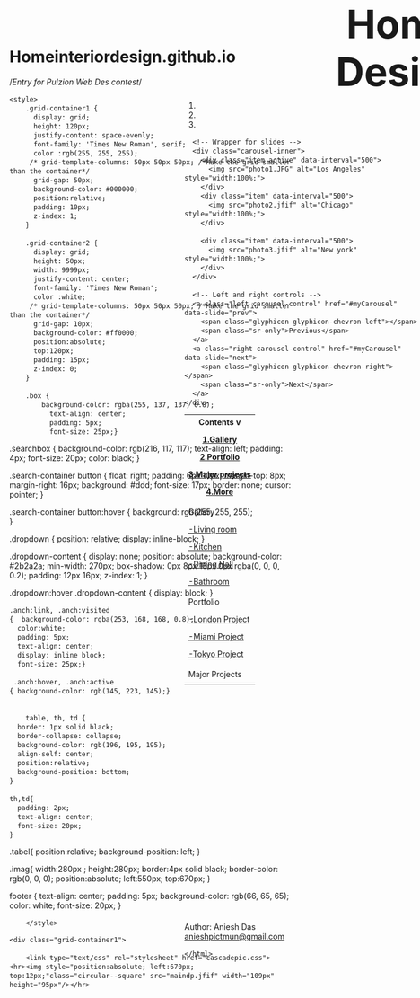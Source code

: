 # Homeinteriordesign.github.io
/*Entry for Pulzion Web Des contest*/
<!DOCTYPE html>
<html lang="en">
<head>
  <meta name="viewport" content="width=device-width, initial-scale=1.0">
  <meta charset="utf-8">
  <meta name="viewport" content="width=device-width, initial-scale=1">
  <link rel="stylesheet" href="https://maxcdn.bootstrapcdn.com/bootstrap/3.4.1/css/bootstrap.min.css">
  <script src="https://ajax.googleapis.com/ajax/libs/jquery/3.5.1/jquery.min.js"></script>
  <script src="https://maxcdn.bootstrapcdn.com/bootstrap/3.4.1/js/bootstrap.min.js"></script>
  <link rel="stylesheet" href="https://cdnjs.cloudflare.com/ajax/libs/font-awesome/4.7.0/css/font-awesome.min.css">
</head>
<html>
    <title>Interior Design</title>

    <style>
        .grid-container1 {
          display: grid;
          height: 120px;
          justify-content: space-evenly;
          font-family: 'Times New Roman', serif;
          color :rgb(255, 255, 255);
         /* grid-template-columns: 50px 50px 50px; /*Make the grid smaller than the container*/
          grid-gap: 50px;
          background-color: #000000;
          position:relative;
          padding: 10px;
          z-index: 1;
        }

        .grid-container2 {
          display: grid;
          height: 50px;
          width: 9999px;
          justify-content: center;
          font-family: 'Times New Roman';
          color :white;
         /* grid-template-columns: 50px 50px 50px; /*Make the grid smaller than the container*/
          grid-gap: 10px;
          background-color: #ff0000;
          position:absolute;
          top:120px;
          padding: 15px;
          z-index: 0;
        }

        .box {
            background-color: rgba(255, 137, 137, 0.8);
              text-align: center;
              padding: 5px;
              font-size: 25px;}

  .searchbox {
     background-color: rgb(216, 117, 117);
     text-align: left;
     padding: 4px;
     font-size: 20px;
     color: black;
     }    

.search-container button {
  float: right;
  padding: 6px 10px;
  margin-top: 8px;
  margin-right: 16px;
  background: #ddd;
  font-size: 17px;
  border: none;
  cursor: pointer;
}

.search-container button:hover {
  background: rgb(255, 255, 255);             
}
    
.dropdown {
  position: relative;
  display: inline-block;
}

.dropdown-content {
  display: none;
  position: absolute;
  background-color: #2b2a2a;
  min-width: 270px;
  box-shadow: 0px 8px 16px 0px rgba(0, 0, 0, 0.2);
  padding: 12px 16px;
  z-index: 1;
}

.dropdown:hover .dropdown-content {
  display: block;
}



    .anch:link, .anch:visited
    {  background-color: rgba(253, 168, 168, 0.8);
      color:white;
      padding: 5px;
      text-align: center;
      display: inline block;
      font-size: 25px;}
    
     .anch:hover, .anch:active
    { background-color: rgb(145, 223, 145);}
 

        table, th, td {
      border: 1px solid black;
      border-collapse: collapse;
      background-color: rgb(196, 195, 195);
      align-self: center;
      position:relative;
      background-position: bottom;
    }

    th,td{
      padding: 2px;
      text-align: center;
      font-size: 20px;
    }

  .tabel{
    position:relative;
    background-position: left;
  }

  .imag{
    width:280px ; 
    height:280px;
    border:4px solid black;
    border-color: rgb(0, 0, 0);
    position:absolute; 
    left:550px;
    top:670px;
  }

  footer {
  text-align: center;
  padding: 5px;
  background-color: rgb(66, 65, 65);
  color: white;
  font-size: 20px;
  }

        </style>

<script>
    $('.carousel').carousel({
      interval: 2000
    })
    
    function setnew1(){
        document.getElementById("mp").src="Londonlook1.jpg"}

    function setold1(){
        document.getElementById("mp").src="back1.jfif"}

        function setnew2(){
        document.getElementById("mq").src="Tokyolympic2.jpg"}

    function setold2(){
        document.getElementById("mq").src="back2.jfif"}
  
        function setnew3(){
        document.getElementById("mr").src="Miami pRoject3.jpg"}

    function setold3(){
        document.getElementById("mr").src="back3.jfif"}


  </script>


<body>

    <div class="grid-container1">

        <link type="text/css" rel="stylesheet" href="cascadepic.css">
    <hr><img style="position:absolute; left:670px; top:12px;"class="circular--square" src="maindp.jfif" width="109px" height="95px"/></hr>
<header style="font-size: 70px; position:absolute; left:810px; top: 5px;">  <b>Home Design</b> </header>
<header style="font-size: 25px; position:absolute; left:1260px; top: 54px;"> By Aniesh Das</header>
</div>

<div class="container" style="position: absolute; left:540px;top:170px; background-position:top ;">
    <div id="myCarousel" class="carousel slide" data-ride="carousel">
      <!-- Indicators -->
      <ol class="carousel-indicators">
        <li data-target="#myCarousel" data-slide-to="0" class="active"></li>
        <li data-target="#myCarousel" data-slide-to="1"></li>
        <li data-target="#myCarousel" data-slide-to="2"></li>
      </ol>
  
      <!-- Wrapper for slides -->
      <div class="carousel-inner">
        <div class="item active" data-interval="500">
          <img src="photo1.JPG" alt="Los Angeles" style="width:100%;">
        </div>
        <div class="item" data-interval="500">
          <img src="photo2.jfif" alt="Chicago" style="width:100%;">
        </div>
      
        <div class="item" data-interval="500">
          <img src="photo3.jfif" alt="New york" style="width:100%;">
        </div>
      </div>
  
      <!-- Left and right controls -->
      <a class="left carousel-control" href="#myCarousel" data-slide="prev">
        <span class="glyphicon glyphicon-chevron-left"></span>
        <span class="sr-only">Previous</span>
      </a>
      <a class="right carousel-control" href="#myCarousel" data-slide="next">
        <span class="glyphicon glyphicon-chevron-right"></span>
        <span class="sr-only">Next</span>
      </a>
    </div>
  </div>

<div class="grid-container2">
    <div id="gallery" class="box" style="position: absolute; left:600px; top: 3px;"><a class="anch" href="https://ani-das.github.io/Homeinteriordesign.github.io/" target="_blank">Home</a></div>
    <div id="more" class="box" style="position: absolute; left:800px; top: 3px;"><a class="anch" href="https://ani-das.github.io/Myportfolio.github.io/" target="_blank">About</a></div>
    <div class="box" style="position: absolute; left:1000px; top: 3px;"><a class="anch" href="https://ani-das.github.io/Myportfolio.github.io/" target="_blank">Socials</a></div>
    <div class="box" style="position: absolute; left:1200px; top: 3px;"><a class="anch" href="https://ani-das.github.io/Myportfolio.github.io/" target="_blank">Contact</a></div>
    <div class="searchbox" style="position: absolute; left:1400px; top: 3px;">
      <form action="/action_page.php">
      <input type="text" placeholder="Search.." name="search">
      <button type="submit"><i class="fa fa-search"></i></button>
    </form>
    </div>
</div>



<table style="width:400px; height: 890px;">
    <tr>
       <th>
        <div class="dropdown">
          <span><b>Contents v </b></span>
          <div class="dropdown-content">
            <p><div class="box" ><a class="anch" href="#gallery" target="_blank">1.Gallery</a></div></p>
            <p><div class="box" ><a class="anch" href="#port" target="_blank">2.Portfolio</a></div></p>
            <p><div class="box" ><a class="anch" href="#major" target="_blank">3.Major projects</a></div></p>
            <p><div class="box" ><a class="anch" href="#more" target="_blank">4.More</a></div></p>
          </div>
        </div> </th>
    </tr>
    <tr>
       <td> 
        <div class="dropdown">
          Gallery
          <div class="dropdown-content">
            <p><div class="box" ><a class="anch" href="www.interiordesign.com" target="_blank">-Living room</a></div></p>
            <p><div class="box" ><a class="anch" href="www.interiordesign.com" target="_blank">-Kitchen</a></div></p>
            <p><div class="box" ><a class="anch" href="www.interiordesign.com" target="_blank">-Dining Hall</a></div></p>
            <p><div class="box" ><a class="anch" href="www.interiordesign.com" target="_blank">-Bathroom</a></div></p>
          </div>
        </div>   
      </td>
    </tr>
    <tr>
       <td id="port"> 
        <div class="dropdown">
          Portfolio
          <div class="dropdown-content">
            <p><div class="box" ><a class="anch" href="www.interiordesign.com" target="_blank">-London Project</a></div></p>
            <p><div class="box" ><a class="anch" href="www.interiordesign.com" target="_blank">-Miami Project</a></div></p>
            <p><div class="box" ><a class="anch" href="www.interiordesign.com" target="_blank">-Tokyo Project</a></div></p>
          </div>
        </div>    
        </td>
    </tr>
    <tr>
        <td id="major"> Major Projects </td>
    </tr>
    <tr><td></td></tr>
</table>

<img class="imag" style="position:absolute; left:550px;top:700px;" id="mp" onmouseover="setnew1()" onmouseout="setold1()" src="back1.jfif">
<img class="imag" style="position:absolute; left:1050px;top:700px;" id="mq" onmouseover="setnew2()" onmouseout="setold2()" src="back2.jfif">
<img class="imag" style="position:absolute; left:1550px;top:700px;" id="mr" onmouseover="setnew3()" onmouseout="setold3()" src="back3.jfif">

<footer>
  <p>Author: Aniesh Das<br>
  <a href="mailto:anieshpictmun@gmail.com">anieshpictmun@gmail.com</a></p>
</footer>

</body>

    </html>
